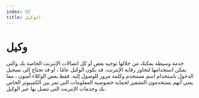 ```yaml
---
index: 92
title: الوكيل
---
```

# وكيل

خدمة وسيطة يمكنك من خلالها توجيه بعض أو كل اتصالات الإنترنت الخاصة بك والتي يمكن استخدامها لتجاوز رقابة الإنترنت. قد يكون الوكيل عامًا ، أو قد تحتاج إلى تسجيل الدخول باستخدام اسم مستخدم وكلمة مرور للوصول إليه. فقط بعض الوكلاء آمنون ، مما يعني أنهم يستخدمون التشفير لحماية خصوصية المعلومات التي تمر بين الكمبيوتر الخاص بك وخدمات الإنترنت التي تتصل بها عبر الوكيل.